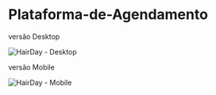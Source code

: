 # Plataforma-de-Agendamento

 <div>
  versão Desktop
  
  ![HairDay - Desktop](https://github.com/user-attachments/assets/c10a0790-9ee4-4205-a580-dd47765de432)

  versão Mobile
  
  ![HairDay - Mobile](https://github.com/user-attachments/assets/322eced2-2aab-41a3-bb80-25629ce65844)
 
 </div>


